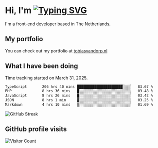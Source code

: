 # Hi, I'm [![Typing SVG](https://readme-typing-svg.demolab.com?font=Fira+Code&pause=1000&width=435&lines=tobiasvdorp)](https://git.io/typing-svg)

I'm a front-end developer based in The Netherlands.

## My portfolio

You can check out my portfolio at [tobiasvandorp.nl](https://www.tobiasvandorp.nl/)

## What I have been doing

Time tracking started on March 31, 2025.

<!--START_SECTION:waka-->

```txt
TypeScript       206 hrs 40 mins █████████████████████░░░░   83.67 %
PHP              8 hrs 36 mins   █░░░░░░░░░░░░░░░░░░░░░░░░   03.48 %
JavaScript       8 hrs 26 mins   █░░░░░░░░░░░░░░░░░░░░░░░░   03.42 %
JSON             8 hrs 1 min     ▓░░░░░░░░░░░░░░░░░░░░░░░░   03.25 %
Markdown         4 hrs 10 mins   ▒░░░░░░░░░░░░░░░░░░░░░░░░   01.69 %
```

<!--END_SECTION:waka-->

![GitHub Streak](https://streak-stats.demolab.com?user=tobiasvdorp&theme=dark&hide_border=true&mode=weekly&background=36%2C6400A6%2C000000)

## GitHub profile visits

![Visitor Count](https://profile-counter.glitch.me/tobiasvdorp/count.svg)
